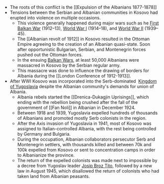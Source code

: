 - The roots of this conflict is the [[Expulsion of the Albanians 1877-1878]]
- Tensions between the Serbian and Albanian communities in Kosovo had erupted into violence on multiple occasions.
	- This violence generally happened during major wars such as he [First Balkan War](https://en.wikipedia.org/wiki/First_Balkan_War "First Balkan War") (1912–13), [World War I](https://en.wikipedia.org/wiki/World_War_I "World War I") (1914–18), and [World War II](https://en.wikipedia.org/wiki/World_War_II "World War II") (1939–45).
	- The [[Albanian revolt of 1912]] in Kosovo resulted in the Ottoman Empire agreeing to the creation of an Albanian quasi-state. Soon after opportunistic Bulgarian, Serbian, and Montenegrin forces pushed out the Ottoman forces.
	- In the ensuing [Balkan Wars](https://en.wikipedia.org/wiki/Balkan_Wars), at least 50,000 Albanians were massacred in Kosovo by the Serbian regular army.
	- This massacre was done to influence the drawing of borders for Albania during the [[London Conference of 1912-1913]].
- After WWI Kosovo was incorporated into the Serb-dominated  [Kingdom of Yugoslavia](https://en.wikipedia.org/wiki/Kingdom_of_Yugoslavia "Kingdom of Yugoslavia") despite the Albanian community's demands for union of Albania.
	- Albania rebels started the [[Drenica-Dukagjin Uprisings]], which ending with the rebellion being crushed after the fall of the government of [[Fan Noli]] in Albanian in December 1924.
	- Between 1918 and 1939, Yugoslavia expelled hundreds of thousands of Albanians and promoted mostly Serb colonists in the region.
	- After the Axis invasion of Yugoslavia in 1941, most of Kosovo was assigned to Italian-controlled Albania, with the rest being controlled by Germany and Bulgaria. 
	- During the occupation, Albanian collaborators persecutor Serb and Montenegrin settlers, with thousands killed and between 70k and 100k expelled from Kosovo or sent to concentration camps in order to Albanianize the province. 
	- The return of the expelled colonists was made next to impossible by a decree from Yugoslav leader [Josip Broz Tito](https://en.wikipedia.org/wiki/Josip_Broz_Tito), followed by a new law in August 1945, which disallowed the return of colonists who had taken land from Albanian peasants.